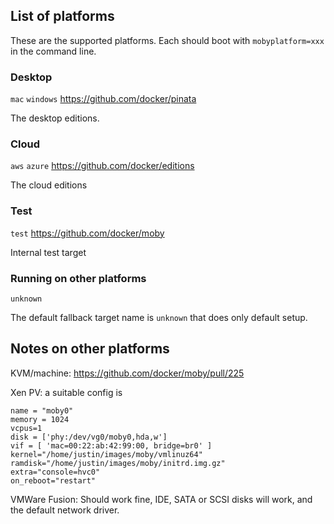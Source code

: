 ## List of platforms

These are the supported platforms. Each should boot with `mobyplatform=xxx` in the command line.

### Desktop
`mac` `windows` https://github.com/docker/pinata

The desktop editions.

### Cloud
`aws` `azure` https://github.com/docker/editions

The cloud editions

### Test
`test` https://github.com/docker/moby

Internal test target

### Running on other platforms
`unknown`

The default fallback target name is `unknown` that does only default setup.

## Notes on other platforms

KVM/machine: https://github.com/docker/moby/pull/225

Xen PV: a suitable config is
```
name = "moby0"
memory = 1024
vcpus=1
disk = ['phy:/dev/vg0/moby0,hda,w']
vif = [ 'mac=00:22:ab:42:99:00, bridge=br0' ]
kernel="/home/justin/images/moby/vmlinuz64"
ramdisk="/home/justin/images/moby/initrd.img.gz"
extra="console=hvc0"
on_reboot="restart"
```

VMWare Fusion: Should work fine, IDE, SATA or SCSI disks will work, and the default network driver.
